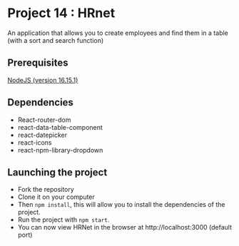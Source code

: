 # Project 14 : HRnet

An application that allows you to create employees and find them in a table (with a sort and search function)

## Prerequisites

[NodeJS (version 16.15.1)](https://nodejs.org/en/)

## Dependencies

- React-router-dom
- react-data-table-component
- react-datepicker
- react-icons
- react-npm-library-dropdown

## Launching the project

- Fork the repository
- Clone it on your computer
- Then `npm install`, this will allow you to install the dependencies of the project.
- Run the project with `npm start`.
- You can now view HRNet in the browser at http://localhost:3000 (default port)
